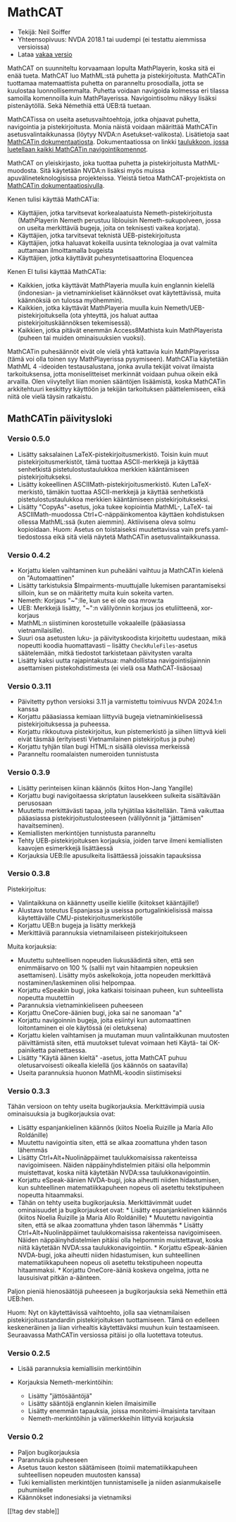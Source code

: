 # MathCAT #

* Tekijä: Neil Soiffer
* Yhteensopivuus: NVDA 2018.1 tai uudempi (ei testattu aiemmissa versioissa)
* Lataa [vakaa versio][1]

MathCAT on suunniteltu korvaamaan lopulta MathPlayerin, koska sitä ei enää
tueta. MathCAT luo MathML:stä puhetta ja pistekirjoitusta. MathCATin
tuottamaa matemaattista puhetta on paranneltu prosodialla, jotta se
kuulostaa luonnollisemmalta. Puhetta voidaan navigoida kolmessa eri tilassa
samoilla komennoilla kuin MathPlayerissa. Navigointisolmu näkyy lisäksi
pistenäytöllä. Sekä Némethiä että UEB:tä tuetaan.

MathCATissa on useita asetusvaihtoehtoja, jotka ohjaavat puhetta,
navigointia ja pistekirjoitusta. Monia näistä voidaan määrittää MathCATin
asetusvalintaikkunassa (löytyy NVDA:n Asetukset-valikosta). Lisätietoja saat
[MathCATin
dokumentaatiosta](https://nsoiffer.github.io/MathCAT/users.html).
Dokumentaatiossa on linkki [taulukkoon, jossa luetellaan kaikki MathCATin
navigointikomennot](https://nsoiffer.github.io/MathCAT/nav-commands.html).

MathCAT on yleiskirjasto, joka tuottaa puhetta ja pistekirjoitusta
MathML-muodosta. Sitä käytetään NVDA:n lisäksi myös muissa
apuvälineteknologisissa projekteissa. Yleistä tietoa MathCAT-projektista on
[MathCATin dokumentaatiosivulla](https://nsoiffer.github.io/MathCAT).


Kenen tulisi käyttää MathCATia:

* Käyttäjien, jotka tarvitsevat korkealaatuista Nemeth-pistekirjoitusta
  (MathPlayerin Nemeth perustuu liblouisin Nemeth-sukupolveen, jossa on
  useita merkittäviä bugeja, joita on teknisesti vaikea korjata).
* Käyttäjien, jotka tarvitsevat teknistä UEB-pistekirjoitusta
* Käyttäjien, jotka haluavat kokeilla uusinta teknologiaa ja ovat valmiita
  auttamaan ilmoittamalla bugeista
* Käyttäjien, jotka käyttävät puhesyntetisaattorina Eloquencea

Kenen EI tulisi käyttää MathCATia:

* Kaikkien, jotka käyttävät MathPlayeria muulla kuin englannin kielellä
  (indonesian- ja vietnaminkieliset käännökset ovat käytettävissä, muita
  käännöksiä on tulossa myöhemmin).
* Kaikkien, jotka käyttävät MathPlayeria muulla kuin
  Nemeth/UEB-pistekirjoituksella (ota yhteyttä, jos haluat auttaa
  pistekirjoituskäännöksen tekemisessä).
* Kaikkien, jotka pitävät enemmän Access8Mathista kuin MathPlayerista
  (puheen tai muiden ominaisuuksien vuoksi).

MathCATin puhesäännöt eivät ole vielä yhtä kattavia kuin MathPlayerissa
(tämä voi olla toinen syy MathPlayerissa pysymiseen). MathCATia käytetään
MathML 4 -ideoiden testausalustana, jonka avulla tekijät voivat ilmaista
tarkoituksensa, jotta moniselitteiset merkinnät voidaan puhua oikein eikä
arvailla. Olen viivytellyt liian monien sääntöjen lisäämistä, koska
MathCATin arkkitehtuuri keskittyy käyttöön ja tekijän tarkoituksen
päättelemiseen, eikä niitä ole vielä täysin ratkaistu.

## MathCATin päivitysloki

### Versio 0.5.0
* Lisätty saksalainen LaTeX-pistekirjoitusmerkistö. Toisin kuin muut
  pistekirjoitusmerkistöt, tämä tuottaa ASCII-merkkejä ja käyttää
  senhetkistä pistetulostustaulukkoa merkkien kääntämiseen
  pistekirjoitukseksi.
* Lisätty kokeellinen ASCIIMath-pistekirjoitusmerkistö. Kuten
  LaTeX-merkistö, tämäkin tuottaa ASCII-merkkejä ja  käyttää senhetkistä
  pistetulostustaulukkoa merkkien kääntämiseen pistekirjoitukseksi.
* Lisätty "CopyAs"-asetus, joka tukee kopiointia MathML-, LaTeX- tai
  ASCIIMath-muodossa Ctrl+C-näppäinkomentoa käyttäen kohdistuksen ollessa
  MathML:ssä (kuten aiemmin). Aktiivisena oleva solmu kopioidaan. Huom:
  Asetus on toistaiseksi muutettavissa vain prefs.yaml-tiedostossa eikä sitä
  vielä näytetä MathCATin asetusvalintaikkunassa.

### Versio 0.4.2
* Korjattu kielen vaihtaminen kun puheääni vaihtuu ja MathCATin kielenä on
  "Automaattinen"
* Lisätty tarkistuksia $Impairments-muuttujalle lukemisen parantamiseksi
  silloin, kun se on määritetty muita kuin sokeita varten.
* Nemeth: Korjaus "~":lle, kun se ei ole osa mrow:ta
* UEB: Merkkejä lisätty, "~":n välilyönnin korjaus jos etuliitteenä,
  xor-korjaus
* MathML:n siistiminen korostetuille vokaaleille (pääasiassa
  vietnamilaisille).
* Suuri osa asetusten luku- ja päivityskoodista kirjoitettu uudestaan, mikä
  nopeutti koodia huomattavasti – lisätty ``CheckRuleFiles``-asetus
  säätelemään, mitkä tiedostot tarkistetaan päivitysten varalta
* Lisätty kaksi uutta rajapintakutsua: mahdollistaa navigointisijainnin
  asettamisen pistekohdistimesta (ei vielä osa MathCAT-lisäosaa)

### Versio 0.3.11
* Päivitetty python versioksi 3.11 ja varmistettu toimivuus NVDA 2024.1:n
  kanssa
* Korjattu pääasiassa kemiaan liittyviä bugeja vietnaminkielisessä
  pistekirjoituksessa ja puheessa.
* Korjattu rikkoutuva pistekirjoitus, kun pistemerkistö ja siihen liittyvä
  kieli eivät täsmää (erityisesti Vietnamilainen pistekirjoitus ja puhe)
* Korjattu tyhjän tilan bugi HTML:n sisällä olevissa merkeissä
* Paranneltu roomalaisten numeroiden tunnistusta

### Versio 0.3.9
* Lisätty perinteisen kiinan käännös (kiitos Hon-Jang Yangille)
* Korjattu bugi navigoitaessa skriptatun lausekkeen sulkeita sisältävään
  perusosaan
* Muutettu merkittävästi tapaa, jolla tyhjätilaa käsitellään. Tämä vaikuttaa
  pääasiassa pistekirjoitustulosteeseen (välilyönnit ja "jättämisen"
  havaitseminen).
* Kemiallisten merkintöjen tunnistusta paranneltu
* Tehty UEB-pistekirjoituksen korjauksia, joiden tarve ilmeni kemiallisten
  kaavojen esimerkkejä lisättäessä
* Korjauksia UEB:lle apusulkeita lisättäessä joissakin tapauksissa

### Versio 0.3.8
Pistekirjoitus:

* Valintaikkuna on käännetty useille kielille (kiitokset kääntäjille!)
* Alustava toteutus Espanjassa ja useissa portugalinkielisissä maissa
  käytettävälle CMU-pistekirjoitusmerkistölle
* Korjattu UEB:n bugeja ja lisätty merkkejä
* Merkittäviä parannuksia vietnamilaiseen pistekirjoitukseen

Muita korjauksia:

* Muutettu suhteellisen nopeuden liukusäädintä siten, että sen enimmäisarvo
  on 100 % (sallii nyt vain hitaampien nopeuksien asettamisen). Lisätty myös
  askelkokoja, jotta nopeuden merkittävä nostaminen/laskeminen olisi
  helpompaa.
* Korjattu eSpeakin bugi, joka katkaisi toisinaan puheen, kun suhteellista
  nopeutta muutettiin
* Parannuksia vietnaminkieliseen puheeseen
* Korjattu OneCore-äänien bugi, joka sai ne sanomaan "a"
* Korjattu navigoinnin bugeja, joita esiintyi kun automaattinen
  loitontaminen ei ole käytössä (ei oletuksena)
* Korjattu kielen vaihtamisen ja muutaman muun valintaikkunan muutosten
  päivittämistä siten, että muutokset tulevat voimaan heti Käytä- tai
  OK-painiketta painettaessa.
* Lisätty "Käytä äänen kieltä" -asetus, jotta MathCAT puhuu oletusarvoisesti
  oikealla kielellä (jos käännös on saatavilla)
* Useita parannuksia huonon MathML-koodin siistimiseksi

### Versio 0.3.3
Tähän versioon on tehty useita bugikorjauksia. Merkittävimpiä uusia
ominaisuuksia ja bugikorjauksia ovat:

* Lisätty espanjankielinen käännös (kiitos Noelia Ruizille ja María Allo
  Roldánille)
* Muutettu navigointia siten, että se alkaa zoomattuna yhden tason lähemmäs
* Lisätty Ctrl+Alt+Nuolinäppäimet taulukkomaisissa rakenteissa
  navigoimiseen. Näiden näppäinyhdistelmien pitäisi olla helpommin
  muistettavat, koska niitä käytetään NVDA:ssa taulukkonavigointiin.
* Korjattu eSpeak-äänien NVDA-bugi, joka aiheutti niiden hidastumisen, kun
  suhteellinen matematiikkapuheen nopeus oli asetettu tekstipuheen nopeutta
  hitaammaksi.
* Tähän on tehty useita bugikorjauksia. Merkittävimmät uudet ominaisuudet ja
  bugikorjaukset ovat: * Lisätty espanjankielinen käännös (kiitos Noelia
  Ruizille ja María Allo Roldánille)  * Muutettu navigointia siten, että se
  alkaa zoomattuna yhden tason lähemmäs * Lisätty Ctrl+Alt+Nuolinäppäimet
  taulukkomaisissa rakenteissa navigoimiseen. Näiden näppäinyhdistelmien
  pitäisi olla helpommin muistettavat, koska niitä käytetään NVDA:ssa
  taulukkonavigointiin. * Korjattu eSpeak-äänien NVDA-bugi, joka aiheutti
  niiden hidastumisen, kun suhteellinen matematiikkapuheen nopeus oli
  asetettu tekstipuheen nopeutta hitaammaksi. * Korjattu OneCore-ääniä
  koskeva ongelma, jotta ne lausuisivat pitkän a-äänteen.

Paljon pieniä hienosäätöjä puheeseen ja bugikorjauksia sekä Nemethiin että
UEB:hen.

Huom: Nyt on käytettävissä vaihtoehto, jolla saa vietnamilaisen
pistekirjoitusstandardin pistekirjoituksen tuottamiseen. Tämä on edelleen
keskeneräinen ja liian virhealtis käytettäväksi muuhun kuin
testaamiseen. Seuraavassa MathCATin versiossa pitäisi jo olla luotettava
toteutus.

### Versio 0.2.5
* Lisää parannuksia kemiallisiin merkintöihin
* Korjauksia Nemeth-merkintöihin:

	* Lisätty "jättösääntöjä"
	* Lisätty sääntöjä englannin kielen ilmaisimille
	* Lisätty enemmän tapauksia, joissa monitoimi-ilmaisinta tarvitaan
	* Nemeth-merkintöihin ja välimerkkeihin liittyviä korjauksia

### Versio 0.2
* Paljon bugikorjauksia
* Parannuksia puheeseen
* Asetus tauon keston säätämiseen (toimii matematiikkapuheen suhteellisen
  nopeuden muutosten kanssa)
* Tuki kemiallisten merkintöjen tunnistamiselle ja niiden asianmukaiselle
  puhumiselle
* Käännökset indonesiaksi ja vietnamiksi

[[!tag dev stable]]

[1]: https://www.nvaccess.org/addonStore/legacy?file=mathcat
